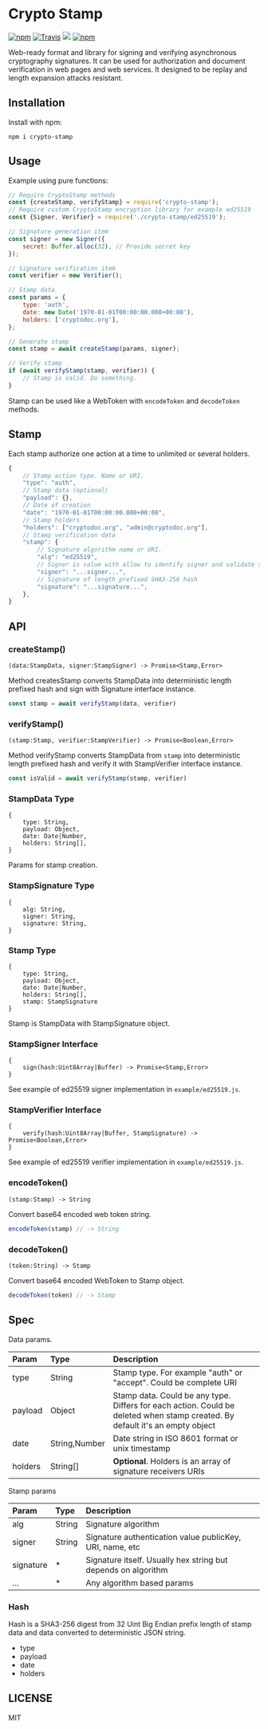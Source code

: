 # Crypto Stamp

[![npm](https://img.shields.io/npm/v/crypto-stamp.svg?style=flat-square)](https://npmjs.com/packages/crypto-stamp)
[![Travis](https://img.shields.io/travis/rumkin/crypto-stamp.svg?style=flat-square)](https://travis-ci.org/rumkin/crypto-stamp)
![](https://img.shields.io/badge/coverage-88.89%25-green.svg?style=flat-square)
[![npm](https://img.shields.io/npm/dw/crypto-stamp.svg?style=flat-square)](https://npmjs.com/packages/crypto-stamp)


Web-ready format and library for signing and verifying asynchronous
cryptography signatures. It can be used for authorization and document verification
in web pages and web services. It designed to be replay and length expansion
attacks resistant.

## Installation

Install with npm:

```shell
npm i crypto-stamp
```

## Usage

Example using pure functions:

```javascript
// Require CryptoStamp methods
const {createStamp, verifyStamp} = require('crypto-stamp');
// Require custom CryptoStamp encryption library for example ed25519
const {Signer, Verifier} = require('./crypto-stamp/ed25519');

// Signature generation item
const signer = new Signer({
    secret: Buffer.alloc(32), // Provide secret key
});

// Signature verification item
const verifier = new Verifier();

// Stamp data
const params = {
    type: 'auth',
    date: new Date('1970-01-01T00:00:00.000+00:00'),
    holders: ['cryptodoc.org'],
};

// Generate stamp
const stamp = await createStamp(params, signer);

// Verify stamp
if (await verifyStamp(stamp, verifier)) {
    // Stamp is valid. Do something.
}
```

Stamp can be used like a WebToken with `encodeToken` and `decodeToken` methods.

## Stamp

Each stamp authorize one action at a time to unlimited or several holders.

```javascript
{
    // Stamp action type. Name or URI.
    "type": "auth",
    // Stamp data (optional)
    "payload": {},
    // Date of creation
    "date": "1970-01-01T00:00:00.000+00:00",
    // Stamp holders
    "holders": ["cryptodoc.org", "admin@cryptodoc.org"],
    // Stamp verification data
    "stamp": {
        // Signature algorithm name or URI.
        "alg": "ed25519",
        // Signer is value with allow to identify signer and validate signature
        "signer": "...signer...",
        // Signature of length prefixed SHA3-256 hash
        "signature": "...signature...",
    },
}
```

## API

### createStamp()

```text
(data:StampData, signer:StampSigner) -> Promise<Stamp,Error>
```

Method createsStamp converts StampData into deterministic length prefixed
hash and sign with Signature interface instance.

```javascript
const stamp = await verifyStamp(data, verifier)
```

### verifyStamp()
```text
(stamp:Stamp, verifier:StampVerifier) -> Promise<Boolean,Error>
```
Method verifyStamp converts StampData from `stamp` into deterministic
length prefixed hash and verify it with StampVerifier interface instance.

```javascript
const isValid = await verifyStamp(stamp, verifier)
```

### StampData Type
```text
{
    type: String,
    payload: Object,
    date: Date|Number,
    holders: String[],
}
```
Params for stamp creation.

### StampSignature Type
```text
{
    alg: String,
    signer: String,
    signature: String,
}
```

### Stamp Type
```text
{
    type: String,
    payload: Object,
    date: Date|Number,
    holders: String[],
    stamp: StampSignature
}
```
Stamp is StampData with StampSignature object.

### StampSigner Interface
```
{
    sign(hash:Uint8Array|Buffer) -> Promise<Stamp,Error>
}
```

See example of ed25519 signer implementation in `example/ed25519.js`.

### StampVerifier Interface
```
{
    verify(hash:Uint8Array|Buffer, StampSignature) -> Promise<Boolean,Error>
}
```

See example of ed25519 verifier implementation in `example/ed25519.js`.

### encodeToken()

```text
(stamp:Stamp) -> String
```
Convert base64 encoded web token string.

```javascript
encodeToken(stamp) // -> String
```

### decodeToken()
```text
(token:String) -> Stamp
```
Convert base64 encoded WebToken to Stamp object.

```javascript
decodeToken(token) // -> Stamp
```

## Spec

Data params.

| Param | Type | Description |
|:------|:-----|:------------|
| type | String | Stamp type. For example "auth" or "accept". Could be complete URI |
| payload | Object | Stamp data. Could be any type. Differs for each action. Could be deleted when stamp created. By default it's an empty object |
| date | String,Number | Date string in ISO 8601 format or unix timestamp |
| holders | String[] | **Optional**. Holders is an array of signature receivers URIs |

Stamp params

| Param | Type | Description |
|:------|:-----|:------------|
| alg | String | Signature algorithm |
| signer | String | Signature authentication value publicKey, URI, name, etc |
| signature | * | Signature itself. Usually hex string but depends on algorithm |
| ... | * | Any algorithm based params |

### Hash

Hash is a SHA3-256 digest from 32 Uint Big Endian prefix length of stamp data
and data converted to deterministic JSON string.

* type
* payload
* date
* holders

## LICENSE

MIT
